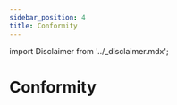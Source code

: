 ```yaml
---
sidebar_position: 4
title: Conformity
---
```


import Disclaimer from '../\_disclaimer.mdx';

<Disclaimer />

# Conformity
